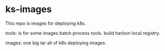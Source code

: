 # ks-images

This repo is images for deploying k8s.

tools: 
  is for some images batch process tools.
  build harbon local registry.

images: one big tar all of k8s deploying images.
